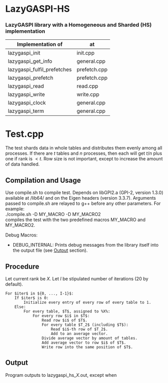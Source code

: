# LazyGASPI-HS
### LazyGASPI library with a Homogeneous and Sharded (HS) implementation

|  Implementation of            | at            |
| ----------------------------- | ------------- |
| lazygaspi_init                | init.cpp      |
| lazygaspi_get_info            | general.cpp   |
| lazygaspi_fulfil_prefetches   | prefetch.cpp  |
| lazygaspi_prefetch            | prefetch.cpp  |
| lazygaspi_read                | read.cpp      |
| lazygaspi_write               | write.cpp     |
| lazygaspi_clock               | general.cpp   |
| lazygaspi_term                | general.cpp   |
  
  
  
  
# Test.cpp

The test shards data in whole tables and distributes them evenly among all processes. 
If there are $t$ tables and $n$ processes, then each will get $t / n$ plus one if rank is $< t % n$.
Row size is not important, except to increase the amount of data handled.

## Compilation and Usage

Use compile.sh to compile test. Depends on libGPI2.a (GPI-2, version 1.3.0) available at /lib64/ and on the Eigen headers (version 3.3.7).
Arguments passed to compile.sh are relayed to g++ before any other parameters. For example:  
    ./compile.sh -D MY_MACRO -D MY_MACRO2  
compiles the test with the two predefined macros MY_MACRO and MY_MACRO2.

Debug Macros:
- DEBUG_INTERNAL: Prints debug messages from the library itself into the output file (see [Output](#Output) section).

## Procedure

Let current rank be $X$. Let $I$ be stipulated number of iterations (20 by default).  
```
For $iter$ in ${0, ..., I-1}$:  
    If $iter$ is 0:  
        Initialize every entry of every row of every table to 1.  
    Else:  
        For every table, $T$, assigned to %X%:  
            For every row $i$ in $T$:  
                Read row $i$ of $T$.  
                For every table $T_2$ (including $T$):  
                    Read $i$-th row of $T_2$.  
                    Add to an average vector.  
                Divide average vector by amount of tables.  
                Add average vector to row $i$ of $T$.  
                Write row into the same position of $T$.  
```

## Output

Program outputs to lazygaspi_hs_$X$.out, except when 
